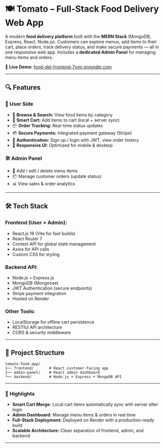  

# 🍽️ **Tomato – Full-Stack Food Delivery Web App**

A modern **food delivery platform** built with the **MERN Stack** (MongoDB, Express, React, Node.js).
Customers can explore menus, add items to their cart, place orders, track delivery status, and make secure payments — all in one responsive web app.
Includes a **dedicated Admin Panel** for managing menu items and orders.

🚀 **Live Demo:** [food-del-frontend-7vmr.onrender.com](https://food-del-frontend-7vmr.onrender.com)

---

## 🔍 **Features**

### 👤 User Side

* 🍔 **Browse & Search:** View food items by category
* 🛒 **Smart Cart:** Add items to cart (local + server sync)
* 📦 **Order Tracking:** Real-time status updates
* 💳 **Secure Payments:** Integrated payment gateway (Stripe)
* 🔐 **Authentication:** Sign up / login with JWT, view order history
* 📱 **Responsive UI:** Optimized for mobile & desktop

### 🛠 Admin Panel

* 📑 Add / edit / delete menu items
* 📦 Manage customer orders (update status)
* 📊 View sales & order analytics

---

## 🛠️ **Tech Stack**

### Frontend (User + Admin):

* React.js 18 (Vite for fast builds)
* React Router 7
* Context API for global state management
* Axios for API calls
* Custom CSS for styling

### Backend API:

* Node.js + Express.js
* MongoDB (Mongoose)
* JWT Authentication (secure endpoints)
* Stripe payment integration
* Hosted on Render

### Other Tools:

* LocalStorage for offline cart persistence
* RESTful API architecture
* CORS & security middleware

---

## 📂 **Project Structure**

```
tomato-food-app/
├── frontend/       # React customer-facing app
├── admin-panel/    # React admin dashboard
└── backend/        # Node.js + Express + MongoDB API
```

---

### 🌟 **Highlights**

* **Smart Cart Merge:** Local cart items automatically sync with server after login
* **Admin Dashboard:** Manage menu items & orders in real time
* **Full-Stack Deployment:** Deployed on Render with a production-ready build
* **Scalable Architecture:** Clean separation of frontend, admin, and backend

---

 
